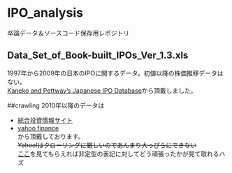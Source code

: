 # IPO_analysis
卒論データ＆ソースコード保存用レポジトリ

## Data_Set_of_Book-built_IPOs_Ver_1.3.xls
1997年から2009年の日本のIPOに関するデータ。初値以降の株価推移データはない。  
[Kaneko and Pettway’s Japanese IPO Database](http://www.fbc.keio.ac.jp/~kaneko/KP-JIPO/top.htm)から頂戴しました。  

##crawling
2010年以降のデータは
  - [総合投資情報サイト](http://www.traders.co.jp)
  - [yahoo finance](http://stocks.finance.yahoo.co.jp)  
から頂戴しております。  
~~Yahoo!はクローリングに厳しいのであんまり大っぴらにできない~~  
[ここ](https://github.com/M-okb/IPO_analysis/tree/master/crawl)を見てもらえれば非定型の表記に対してどう頑張ったかが見て取れるハズ
